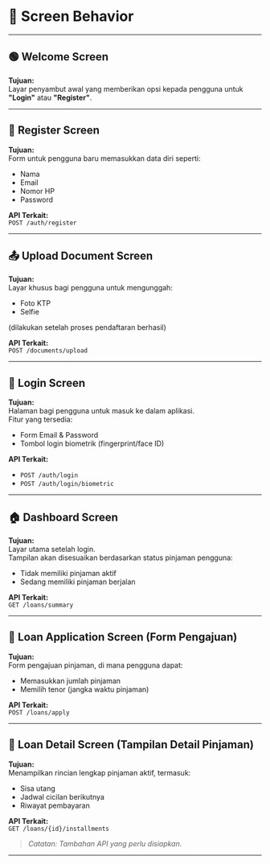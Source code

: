 # 📱 Screen Behavior

---

## 🟢 Welcome Screen

**Tujuan:**  
Layar penyambut awal yang memberikan opsi kepada pengguna untuk **"Login"** atau **"Register"**.

---

## 📝 Register Screen

**Tujuan:**  
Form untuk pengguna baru memasukkan data diri seperti:
- Nama
- Email
- Nomor HP
- Password

**API Terkait:**  
`POST /auth/register`

---

## 📤 Upload Document Screen

**Tujuan:**  
Layar khusus bagi pengguna untuk mengunggah:
- Foto KTP
- Selfie

(dilakukan setelah proses pendaftaran berhasil)

**API Terkait:**  
`POST /documents/upload`

---

## 🔐 Login Screen

**Tujuan:**  
Halaman bagi pengguna untuk masuk ke dalam aplikasi.  
Fitur yang tersedia:
- Form Email & Password
- Tombol login biometrik (fingerprint/face ID)

**API Terkait:**  
- `POST /auth/login`  
- `POST /auth/login/biometric`

---

## 🏠 Dashboard Screen

**Tujuan:**  
Layar utama setelah login.  
Tampilan akan disesuaikan berdasarkan status pinjaman pengguna:
- Tidak memiliki pinjaman aktif
- Sedang memiliki pinjaman berjalan

**API Terkait:**  
`GET /loans/summary`

---

## 🧾 Loan Application Screen (Form Pengajuan)

**Tujuan:**  
Form pengajuan pinjaman, di mana pengguna dapat:
- Memasukkan jumlah pinjaman
- Memilih tenor (jangka waktu pinjaman)

**API Terkait:**  
`POST /loans/apply`

---

## 📄 Loan Detail Screen (Tampilan Detail Pinjaman)

**Tujuan:**  
Menampilkan rincian lengkap pinjaman aktif, termasuk:
- Sisa utang
- Jadwal cicilan berikutnya
- Riwayat pembayaran

**API Terkait:**  
`GET /loans/{id}/installments`  
> *Catatan: Tambahan API yang perlu disiapkan.*

---

